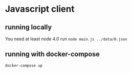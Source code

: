 # Javascript client

## running locally
You need at least node 4.0
run `node main.js ../data/0.json`

## running with docker-compose
`docker-compose up`